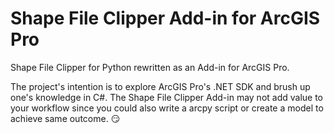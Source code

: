 # Shape File Clipper Add-in for ArcGIS Pro
Shape File Clipper for Python rewritten as an Add-in for ArcGIS Pro. 

The project's intention is to explore ArcGIS Pro's .NET SDK and brush up one's knowledge in C#. The Shape File Clipper Add-in may not add value to your workflow since you could also write a arcpy script or create a model to achieve same outcome. :smirk:
